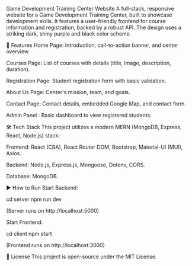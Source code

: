 Game Development Training Center Website
A full-stack, responsive website for a Game Development Training Center, built to showcase development skills. It features a user-friendly frontend for course information and registration, backed by a robust API. The design uses a striking dark, shiny purple and black color scheme.

🚀 Features
Home Page: Introduction, call-to-action banner, and center overview.

Courses Page: List of courses with details (title, image, description, duration).

Registration Page: Student registration form with basic validation.

About Us Page: Center's mission, team, and goals.

Contact Page: Contact details, embedded Google Map, and contact form.

Admin Panel : Basic dashboard to view registered students.

🛠️ Tech Stack
This project utilizes a modern MERN (MongoDB, Express, React, Node.js) stack:

Frontend: React (CRA), React Router DOM, Bootstrap, Material-UI (MUI), Axios.

Backend: Node.js, Express.js, Mongoose, Dotenv, CORS.

Database: MongoDB.


▶️ How to Run
Start Backend:

cd server
npm run dev

(Server runs on http://localhost:5000)

Start Frontend:

cd client
npm start

(Frontend runs on http://localhost:3000)


📄 License
This project is open-source under the MIT License.

